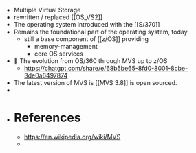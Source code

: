 - Multiple Virtual Storage
- rewritten / replaced [[OS_VS2]]
- The operating system introduced with the [[S/370]]
- Remains the foundational part of the operating system, today.
	- still a base component of [[z/OS]] providing
		- memory-management
		- core OS services
- 🤖 The evolution from OS/360 through MVS up to z/OS
	- https://chatgpt.com/share/e/68b5be65-8fd0-8001-8cbe-3de0a6497874
- The latest version of MVS is [[MVS 3.8]] is open sourced.
-
- # References
	- https://en.wikipedia.org/wiki/MVS
	-
